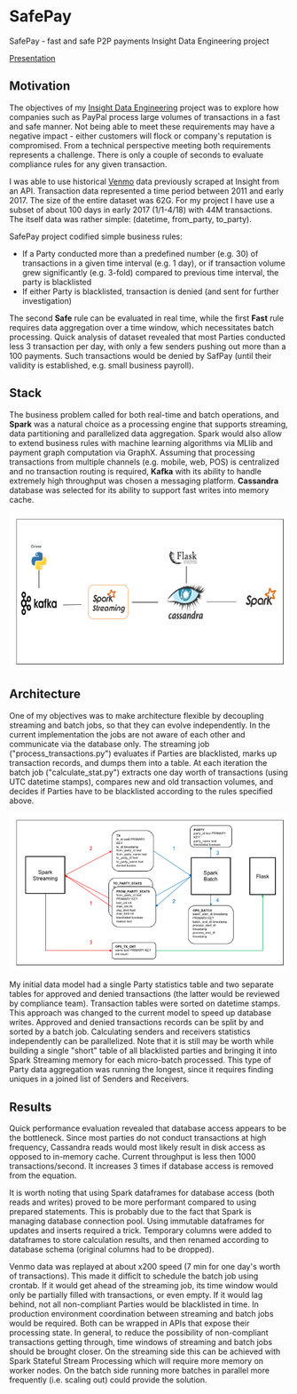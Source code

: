 # SafePay
SafePay - fast and safe P2P payments
Insight Data Engineering project

[Presentation](https://docs.google.com/presentation/d/1_lU_j1KYGDEHNnhl2ZPPzT0R1si3TQVir_rS-OTf50U)

## Motivation

The objectives of my [Insight Data Engineering](http://insightdataengineering.com/) project was to explore how companies such as PayPal process large volumes of transactions in a fast and safe manner. Not being able to meet these requirements may have a negative impact - either customers will flock or company's reputation is compromised. From a technical perspective meeting both requirements represents a challenge. There is only a couple of seconds to evaluate compliance rules for any given transaction.

I was able to use historical [Venmo](https://venmo.com/) data previously scraped at Insight from an API. Transaction data represented a time period between 2011 and early 2017. The size of the entire dataset was 62G. For my project I have use a subset of about 100 days in early 2017 (1/1-4/18) with 44M transactions. The itself data was rather simple: (datetime, from_party, to_party).

SafePay project codified simple business rules:
* If a Party conducted more than a predefined number (e.g. 30) of transactions in a given time interval (e.g. 1 day), or if transaction volume grew significantly (e.g. 3-fold) compared to previous time interval, the party is blacklisted
* If either Party is blacklisted, transaction is denied (and sent for further investigation)

The second **Safe** rule can be evaluated in real time, while the first **Fast** rule requires data aggregation over a time window, which necessitates batch processing. Quick analysis of dataset revealed that most Parties conducted less 3 transaction per day, with only a few senders pushing out more than a 100 payments. Such transactions would be denied by SafPay (until their validity is established, e.g. small business payroll).

## Stack

The business problem called for both real-time and batch operations, and **Spark** was a natural choice as a processing engine that supports streaming, data partitioning and parallelized data aggregation. Spark would also allow to extend business rules with machine learning algorithms via MLlib and payment graph computation via GraphX. Assuming that processing transactions from multiple channels (e.g. mobile, web, POS) is centralized and no transaction routing is required, **Kafka** with its ability to handle extremely high throughput was chosen a messaging platform. **Cassandra** database was selected for its ability to support fast writes into memory cache. 

![Data pipeline](diagrams/pipeline.png)

## Architecture

One of my objectives was to make architecture flexible by decoupling streaming and batch jobs, so that they can evolve independently. In the current implementation the jobs are not aware of each other and communicate via the database only. The streaming job ("process_transactions.py") evaluates if Parties are blacklisted, marks up transaction records, and dumps them into a table. At each iteration the batch job ("calculate_stat.py") extracts one day worth of transactions (using UTC datetime stamps), compares new and old transaction volumes, and decides if Parties have to be blacklisted according to the rules specified above.  

![Data Model](diagrams/data_flow.png)

My initial data model had a single Party statistics table and two separate tables for approved and denied transactions (the latter would be reviewed by compliance team). Transaction tables were sorted on datetime stamps. This approach was changed to the current model to speed up database writes. Approved and denied transactions records can be split by and sorted by a batch job. Calculating senders and receivers statistics independently can be parallelized. Note that it is still may be worth while building a single "short" table of all blacklisted parties and bringing it into Spark Streaming memory for each micro-batch processed. This type of Party data aggregation was running the longest, since it requires finding uniques in a joined list of Senders and Receivers.

## Results

Quick performance evaluation revealed that database access appears to be the bottleneck. Since most parties do not conduct transactions at high frequency, Cassandra reads would most likely result in disk access as opposed to in-memory cache. Current throughput is less then 1000 transactions/second. It increases 3 times if database access is removed from the equation.

It is worth noting that using Spark dataframes for database access (both reads and writes) proved to be more performant compared to using prepared statements. This is probably due to the fact that Spark is managing database connection pool. Using immutable dataframes for updates and inserts required a trick. Temporary columns were added to dataframes to store calculation results, and then renamed according to database schema (original columns had to be dropped).  

Venmo data was replayed at about x200 speed (7 min for one day's worth of transactions). This made it difficlt to schedule the batch job using crontab. If it would get ahead of the streaming job, its time window would only be partially filled with transactions, or even empty. If it would lag behind, not all non-compliant Parties would be blacklisted in time. In production environment coordination between streaming and batch jobs would be required. Both can be wrapped in APIs that expose their processing state. In general, to reduce the possibility of non-compliant transactions getting through, time windows of streaming and batch jobs should be brought closer. On the streaming side this can be achieved with Spark Stateful Stream Processing which will require more memory on worker nodes. On the batch side running more batches in parallel more frequently (i.e. scaling out) could provide the solution.
